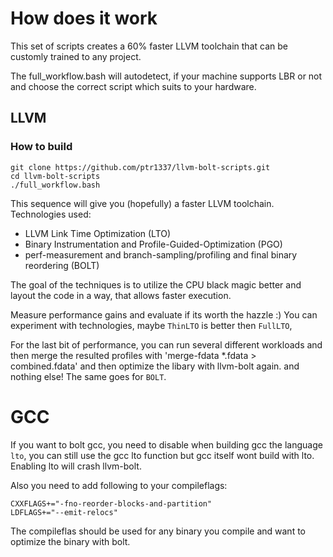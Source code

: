 # How does it work

This set of scripts creates a 60% faster LLVM toolchain that can be customly
trained to any project.

The full_workflow.bash will autodetect, if your machine supports LBR or not and choose the correct script which suits to your hardware.
## LLVM

### How to build

    git clone https://github.com/ptr1337/llvm-bolt-scripts.git
    cd llvm-bolt-scripts
    ./full_workflow.bash

This sequence will give you (hopefully) a faster LLVM toolchain.
Technologies used:

-   LLVM Link Time Optimization (LTO)
-   Binary Instrumentation and Profile-Guided-Optimization (PGO)
-   perf-measurement and branch-sampling/profiling and final binary reordering (BOLT)

The goal of the techniques is to utilize the CPU black magic better and layout
the code in a way, that allows faster execution.

Measure performance gains and evaluate if its worth the hazzle :)
You can experiment with technologies, maybe `ThinLTO` is better then `FullLTO`,

For the last bit of performance, you can run several different workloads and then merge the resulted profiles with 'merge-fdata \*.fdata > combined.fdata' and then optimize the libary with llvm-bolt again.
        and nothing else! The same goes for `BOLT`.

# GCC

If you want to bolt gcc, you need to disable when building gcc the language ```lto```, you can still use the gcc lto function but gcc itself wont build with lto. Enabling lto will crash llvm-bolt.

Also you need to add following to your compileflags:
```
CXXFLAGS+="-fno-reorder-blocks-and-partition"
LDFLAGS+="--emit-relocs"
```

The compileflas should be used for any binary you compile and want to optimize the binary with bolt.
